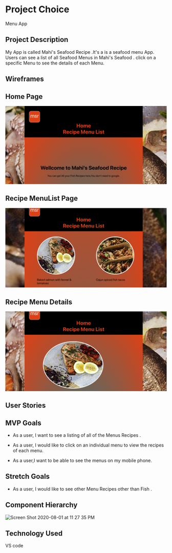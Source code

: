  # Project Choice
 Menu App

 ## Project Description

My App is called Mahi's Seafood Recipe .It's a is a seafood menu App. Users can see a list of all Seafood Menus in Mahi's Seafood . click on a specific Menu to see the details of each Menu.

## Wireframes

## Home Page

<img src="./src/images/Screen Shot 2021-02-23 at 12.05.15 AM.png">

## Recipe MenuList Page

<img src="./src/images/Screen Shot 2021-02-23 at 12.05.50 AM.png">

## Recipe Menu Details

<img src="./src/images/Screen Shot 2021-02-23 at 12.06.14 AM.png">

## User Stories

## MVP Goals

- As a user, I want to see a listing of all of the Menus Recipes .

- As a user, I would like to click on an individual menu to view the recipes of each menu.

- As a user,I want to be able to see the menus on my mobile phone.

## Stretch Goals

- As a user, I would like to see other Menu Recipes other than Fish .


## Component Hierarchy

<img width="693" alt="Screen Shot 2020-08-01 at 11 27 35 PM" src="https://user-images.githubusercontent.com/66438028/89115152-c4a86b00-d452-11ea-8b8a-46d3d14a3add.png">


## Technology Used
 VS code 